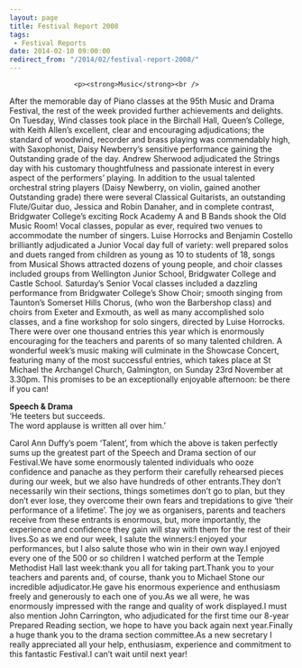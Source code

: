 ```yaml
---
layout: page
title: Festival Report 2008
tags: 
 - Festival Reports
date: 2014-02-10 09:00:00
redirect_from: "/2014/02/festival-report-2008/"
---
```

<section>

                    
                    <p><strong>Music</strong><br />
After the memorable day of Piano classes at the 95th Music and Drama Festival, the rest of the week provided further achievements and delights. On Tuesday, Wind classes took place in the Birchall Hall, Queen’s College, with Keith Allen’s excellent, clear and encouraging adjudications; the standard of woodwind, recorder and brass playing was commendably high, with Saxophonist, Daisy Newberry’s sensitive performance gaining the Outstanding grade of the day. Andrew Sherwood adjudicated the Strings day with his customary thoughtfulness and passionate interest in every aspect of the performers’ playing. In addition to the usual talented orchestral string players (Daisy Newberry, on violin, gained another Outstanding grade) there were several Classical Guitarists, an outstanding Flute/Guitar duo, Jessica and Robin Danaher, and in complete contrast, Bridgwater College’s exciting Rock Academy A and B Bands shook the Old Music Room! Vocal classes, popular as ever, required two venues to accommodate the number of singers. Luise Horrocks and Benjamin Costello brilliantly adjudicated a Junior Vocal day full of variety: well prepared solos and duets ranged from children as young as 10 to students of 18, songs from Musical Shows attracted dozens of young people, and choir classes included groups from Wellington Junior School, Bridgwater College and Castle School. Saturday’s Senior Vocal classes included a dazzling performance from Bridgwater College’s Show Choir; smooth singing from Taunton’s Somerset Hills Chorus, (who won the Barbershop class) and choirs from Exeter and Exmouth, as well as many accomplished solo classes, and a fine workshop for solo singers, directed by Luise Horrocks. There were over one thousand entries this year which is enormously encouraging for the teachers and parents of so many talented children. A wonderful week’s music making will culminate in the Showcase Concert, featuring many of the most successful entries, which takes place at St Michael the Archangel Church, Galmington, on Sunday 23rd November at 3.30pm. This promises to be an exceptionally enjoyable afternoon: be there if you can! </p>
<p><strong>Speech &#038; Drama</strong><br />
‘He teeters but succeeds.<br />
The word applause is written all over him.’ </p>
<p>Carol Ann Duffy’s poem ‘Talent’, from which the above is taken perfectly sums up the greatest part of the Speech and Drama section of our Festival.We have some enormously talented individuals who ooze confidence and panache as they perform their carefully rehearsed pieces during our week, but we also have hundreds of other entrants.They don’t necessarily win their sections, things sometimes don’t go to plan, but they don’t ever lose, they overcome their own fears and trepidations to give ‘their performance of a lifetime’. The joy we as organisers, parents and teachers receive from these entrants is enormous, but, more importantly, the experience and confidence they gain will stay with them for the rest of their lives.So as we end our week, I salute the winners:I enjoyed your performances, but I also salute those who win in their own way.I enjoyed every one of the 500 or so children I watched perform at the Temple Methodist Hall last week:thank you all for taking part.Thank you to your teachers and parents and, of course, thank you to Michael Stone our incredible adjudicator.He gave his enormous experience and enthusiasm freely and generously to each one of you.As we all were, he was enormously impressed with the range and quality of work displayed.I must also mention John Carrington, who adjudicated for the first time our 8-year Prepared Reading section, we hope to have you back again next year.Finally a huge thank you to the drama section committee.As a new secretary I really appreciated all your help, enthusiasm, experience and commitment to this fantastic Festival.I can’t wait until next year! </p>

                
</section>
